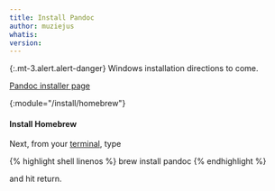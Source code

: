 ```yaml
---
title: Install Pandoc
author: muziejus
whatis:
version:
---
```


<div class="pc">
<div class="win">

{:.mt-3.alert.alert-danger}
Windows installation directions to come.

[Pandoc installer page](https://github.com/jgm/pandoc/releases/latest)

</div>
<div class="mac mt-3">

{:module="/install/homebrew"}
#### Install Homebrew

Next, from your [terminal](/whatis/terminal), type

{% highlight shell linenos %}
brew install pandoc
{% endhighlight %}

and hit return.

</div>
</div>
